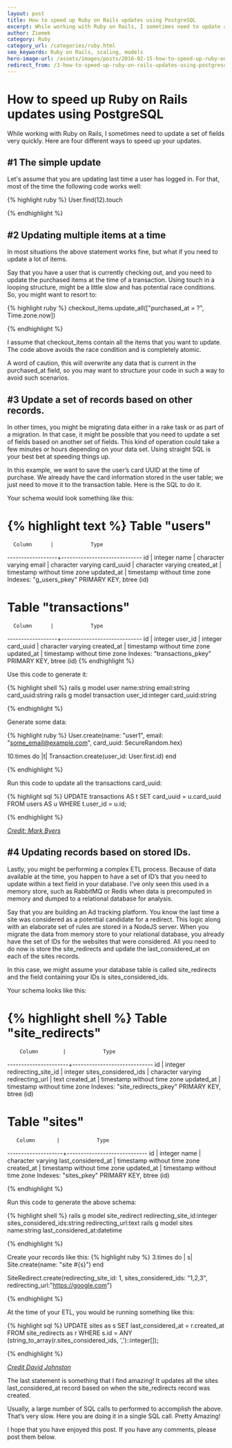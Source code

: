 ```yaml
---
layout: post
title: How to speed up Ruby on Rails updates using PostgreSQL
excerpt: While working with Ruby on Rails, I sometimes need to update a set of fields very quickly. Here are four different ways to speed up your updates.
author: Ziemek
category: Ruby
category_url: /categories/ruby.html
seo_keywords: Ruby on Rails, scaling, models
hero-image-url: /assets/images/posts/2016-02-15-how-to-speed-up-ruby-on-rails-updates-using-postgresql/IMG_4985.jpg
redirect_from: /3-how-to-speed-up-ruby-on-rails-updates-using-postgresql
---
```

# How to speed up Ruby on Rails updates using PostgreSQL

While working with Ruby on Rails, I sometimes need to update a set of fields very quickly. Here are four different ways to speed up your updates.

<h2>#1 The simple update</h2>

Let's assume that you are updating last time a user has logged in. For that, most of the time the following code works well:

{% highlight ruby %}
User.find(12).touch

{% endhighlight %}

<h2>#2 Updating multiple items at a time</h2>

In most situations the above statement works fine, but what if you need to update a lot of items.

Say that you have a user that is currently checking out, and you need to update the purchased items at the time of a transaction. Using touch in a looping structure, might be a little slow and has potential race conditions. So, you might want to resort to:

{% highlight ruby %}
checkout_items.update_all(["purchased_at = ?", Time.zone.now])

{% endhighlight %}

I assume that checkout_items contain all the items that you want to update. The code above avoids the race condition and is completely atomic.

A word of caution, this will overwrite any data that is current in the purchased_at field, so you may want to structure your code in such a way to avoid such scenarios.

<h2>#3 Update a set of records based on other records.</h2>

In other times, you might be migrating data either in a rake task or as part of a migration. In that case, it might be possible that you need to update a set of fields based on another set of fields. This kind of operation could take a few minutes or hours depending on your data set.  Using straight SQL is your best bet at speeding things up.

In this example, we want to save the user’s card UUID at the time of purchase. We already have the card information stored in the user table; we just need to move it to the transaction table. Here is the SQL to do it.

Your schema would look something like this:

{% highlight text %}
Table "users"
======================

      Column      |            Type
------------------+-----------------------------
 id               | integer
 name             | character varying
 email            | character varying
 card_uuid        | character varying
 created_at       | timestamp without time zone
 updated_at       | timestamp without time zone
Indexes:
    "g_users_pkey" PRIMARY KEY, btree (id)


Table "transactions"
===========================

      Column      |            Type
------------------+-----------------------------
 id               | integer
 user_id          | integer
 card_uuid        | character varying
 created_at       | timestamp without time zone
 updated_at       | timestamp without time zone
Indexes:
    "transactions_pkey" PRIMARY KEY, btree (id)
{% endhighlight %}


Use this code to generate it:

{% highlight shell %}
rails g model user name:string email:string card_uuid:string
rails g model transaction user_id:integer card_uuid:string

{% endhighlight %}

Generate some data:

{% highlight ruby %}
User.create(name: "user1", email: "some_email@example.com", card_uuid: SecureRandom.hex)

10.times do |t|
    Transaction.create(user_id: User.first.id)
end

{% endhighlight %}

Run this code to update all the transactions card_uuid:

{% highlight sql %}
UPDATE transactions AS t
SET card_uuid = u.card_uuid
FROM users AS u
WHERE t.user_id = u.id;

{% endhighlight %}

_[Credit: Mark Byers](http://stackoverflow.com/questions/7869592/how-to-do-an-update-join-in-postgresql)_

<h2>#4 Updating records based on stored IDs.</h2>

Lastly, you might be performing a complex ETL process. Because of data available at the time, you happen to have a set of ID’s that you need to update within a text field in your database. I’ve only seen this used in a memory store, such as RabbitMQ or Redis when data is precomputed in memory and dumped to a relational database for analysis.

Say that you are building an Ad tracking platform. You know the last time a site was considered as a potential candidate for a redirect. This logic along with an elaborate set of rules are stored in a NodeJS server. When you migrate the data from memory store to your relational database, you already have the set of IDs for the websites that were considered. All you need to do now is store the site_redirects and update the last_considered_at on each of the sites records.

In this case, we might assume your database table is called site_redirects and the field containing your IDs is sites_considered_ids.

Your schema looks like this:

{% highlight shell %}
Table "site_redirects"
======================

        Column        |            Type
----------------------+-----------------------------
 id                   | integer
 redirecting_site_id  | integer
 sites_considered_ids | character varying
 redirecting_url      | text
 created_at           | timestamp without time zone
 updated_at           | timestamp without time zone
Indexes:
    "site_redirects_pkey" PRIMARY KEY, btree (id)


Table "sites"
=============

       Column       |            Type
--------------------+-----------------------------
 id                 | integer
 name               | character varying
 last_considered_at | timestamp without time zone
 created_at         | timestamp without time zone
 updated_at         | timestamp without time zone
Indexes:
    "sites_pkey" PRIMARY KEY, btree (id)

{% endhighlight %}

Run this code to generate the above schema:

{% highlight shell %}
rails g model site_redirect redirecting_site_id:integer sites_considered_ids:string redirecting_url:text
rails g model sites name:string last_considered_at:datetime

{% endhighlight %}

Create your records like this:
{% highlight ruby %}
3.times do | s|
  Site.create(name: "site #{s}")
end

SiteRedirect.create(redirecting_site_id: 1, sites_considered_ids: "1,2,3", redirecting_url:"https://google.com")

{% endhighlight %}

At the time of your ETL, you would be running something like this:

{% highlight sql %}
UPDATE sites as s
SET last_considered_at = r.created_at
FROM site_redirects as r
WHERE s.id = ANY (string_to_array(r.sites_considered_ids, ',')::integer[]);

{% endhighlight %}

_[Credit David Johnston](http://www.postgresql.org/message-id/1386212527214-5781774.post@n5.nabble.com)_

The last statement is something that I find amazing! It updates all the sites last_considered_at record based on when the site_redirects record was created.

Usually, a large number of SQL calls to performed to accomplish the above. That’s very slow. Here you are doing it in a single SQL call. Pretty Amazing!

I hope that you have enjoyed this post. If you have any comments, please post them below.